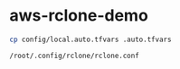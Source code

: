 # aws-rclone-demo


```sh
cp config/local.auto.tfvars .auto.tfvars
```

```sh
/root/.config/rclone/rclone.conf
```
